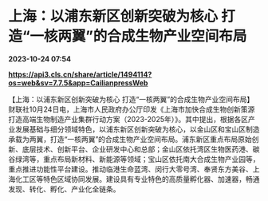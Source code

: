 # 上海：以浦东新区创新突破为核心 打造“一核两翼”的合成生物产业空间布局

**2023-10-24 07:54**

**https://api3.cls.cn/share/article/1494114?os=web&sv=7.7.5&app=CailianpressWeb**

【上海：以浦东新区创新突破为核心 打造“一核两翼”的合成生物产业空间布局】财联社10月24日电，上海市人民政府办公厅印发《上海市加快合成生物创新策源 打造高端生物制造产业集群行动方案（2023-2025年）》。其中提出，根据各区产业发展基础与细分领域特色，以浦东新区创新突破为核心，以金山区和宝山区制造承载为两翼，打造“一核两翼”的合成生物产业空间布局。浦东新区重点布局原始创新、底层技术、创新平台、企业研发中心和总部；金山区依托湾区生物医药港、碳谷绿湾等，重点布局新材料、新能源等领域；宝山区依托南大合成生物产业园等，重点推进功能性平台建设。推动临港生命蓝湾、闵行大零号湾、奉贤东方美谷、上海化工区等特色区域协同发展。建设具有专业特色的高质量孵化器、加速器，畅通发现、转化、孵化、产业化全链条。